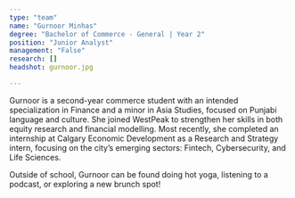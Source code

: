 ```yaml
---
type: "team"
name: "Gurnoor Minhas"
degree: "Bachelor of Commerce - General | Year 2"
position: "Junior Analyst"
management: "False"
research: []
headshot: gurnoor.jpg

---
```


Gurnoor is a second-year commerce student with an intended specialization in Finance and a minor in Asia Studies, focused on Punjabi language and culture. She joined WestPeak to strengthen her skills in both equity research and financial modelling. Most recently, she completed an internship at Calgary Economic Development as a Research and Strategy intern, focusing on the city’s emerging sectors: Fintech, Cybersecurity, and Life Sciences.

Outside of school, Gurnoor can be found doing hot yoga, listening to a podcast, or exploring a new brunch spot!
